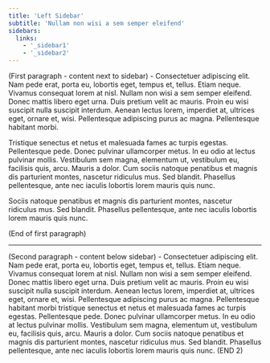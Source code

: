 ```yaml
---
title: 'Left Sidebar'
subtitle: 'Nullam non wisi a sem semper eleifend'
sidebars:
  links:
    - '_sidebar1'
    - '_sidebar2'
---
```


(First paragraph - content next to sidebar) - Consectetuer adipiscing elit. Nam pede erat, porta eu, lobortis eget, tempus et, tellus. Etiam neque. Vivamus consequat lorem at nisl. Nullam non wisi a sem semper eleifend. Donec mattis libero eget urna. Duis pretium velit ac mauris. Proin eu wisi suscipit nulla suscipit interdum. Aenean lectus lorem, imperdiet at, ultrices eget, ornare et, wisi. Pellentesque adipiscing purus ac magna. Pellentesque habitant morbi.

Tristique senectus et netus et malesuada fames ac turpis egestas. Pellentesque pede. Donec pulvinar ullamcorper metus. In eu odio at lectus pulvinar mollis. Vestibulum sem magna, elementum ut, vestibulum eu, facilisis quis, arcu. Mauris a dolor. Cum sociis natoque penatibus et magnis dis parturient montes, nascetur ridiculus mus. Sed blandit. Phasellus pellentesque, ante nec iaculis lobortis lorem mauris quis nunc. 

Sociis natoque penatibus et magnis dis parturient montes, nascetur ridiculus mus. Sed blandit. Phasellus pellentesque, ante nec iaculis lobortis lorem mauris quis nunc. 
 
(End of first paragraph)

---

(Second paragraph - content below sidebar) - Consectetuer adipiscing elit. Nam pede erat, porta eu, lobortis eget, tempus et, tellus. Etiam neque. Vivamus consequat lorem at nisl. Nullam non wisi a sem semper eleifend. Donec mattis libero eget urna. Duis pretium velit ac mauris. Proin eu wisi suscipit nulla suscipit interdum. Aenean lectus lorem, imperdiet at, ultrices eget, ornare et, wisi. Pellentesque adipiscing purus ac magna. Pellentesque habitant morbi tristique senectus et netus et malesuada fames ac turpis egestas. Pellentesque pede. Donec pulvinar ullamcorper metus. In eu odio at lectus pulvinar mollis. Vestibulum sem magna, elementum ut, vestibulum eu, facilisis quis, arcu. Mauris a dolor. Cum sociis natoque penatibus et magnis dis parturient montes, nascetur ridiculus mus. Sed blandit. Phasellus pellentesque, ante nec iaculis lobortis lorem mauris quis nunc. (END 2)
